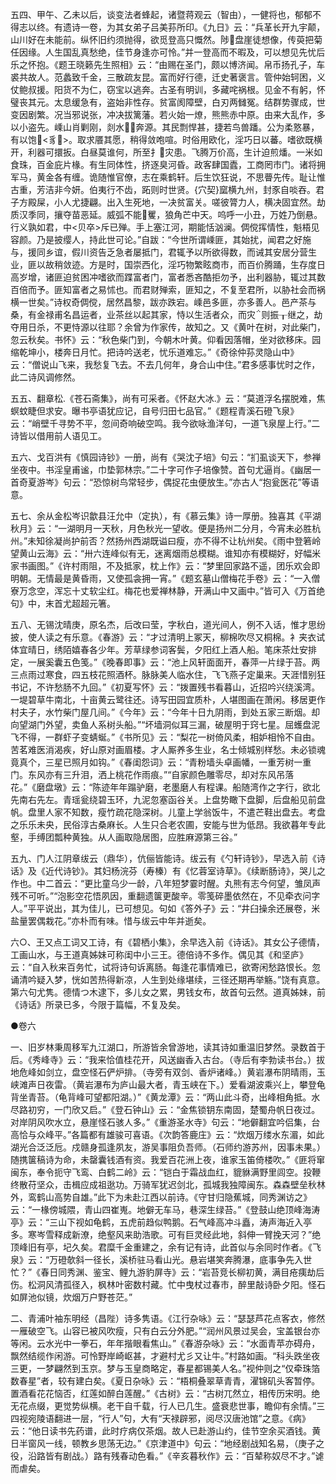 <!-- { "loadSidebar": true } -->
五四、甲午、乙未以后，谈变法者蜂起，诸暨蒋观云（智由），一健将也，郁郁不得志以终。有遗诗一卷，为其女弟子吕美荪所印。《九日》云：“兵革长开九宇颠，山川好在未能前。纵怀旧约须抛得，欲觅登高只慨然。陟盘崖徒想像，传萸把菊任因缘。人生国乱真愁绝，佳节身逢亦可怜。”并一登高而不暇及，可以想见先忧后乐之怀抱。《题王晓籁先生照相》云：“由赐在圣门，颇以博济闻。帛币扬孔子，车裘共故人。范蠡致千金，三散疏友昆。富而好行德，迁史著褒言。管仲始轲困，义仗鲍叔援。阳货不为仁，窃宝以逃奔。古圣有明训，多藏咤祸根。见金不有躬，怀璧丧其元。太息缓急有，盗始非性存。贫富阂障壁，白刃两雠冤。结群势骤成，世变因剧繁。况当邪说张，冲决拔篱藩。若火始一燎，熊熊赤中原。由来大乱作，多以小盗先。嵊山肖剿刚，剡水奔源。其民剽悍甚，捷若鸟兽蹯。公为柔憝暴，有以饱<豸>。取求餍其愿，稍得敛咆喧。时俗用欧化，淫巧日以蕃。嗜欲既横开，利器可擐扳。白昼莫谁何，所至扌灾患。飞腾万价高，生计迫煎燔。一米如食珠，百金庇片椽。有生同体性，挤逐臭河昏。政客肆国蠹，工商罔市门。诸将拥军马，黄金各有缠。诡随惟官僚，志在乘鹤轩。后生饮狂说，不思瞢先传。耻让惟古重，芳洁非今妍。伯夷行不齿，跖则时世贤。{穴契}窳横九州，封豕自啖吞。君子方殿屎，小人尤捷翩。出入生死地，一决贫富关。嗟彼膂力人，横决固宜然。劫质汉季同，攘夺苗恶延。威弧不能矍，狼角芒中天。呜呼一小丑，万姓乃倒悬。行义孰如君，中<贝卒>斥已殚。手上塞江河，期能恬汹澜。倜傥挥情性，魁梧见容颜。乃是披缨人，持此世可论。”自跋：“今世所谓嵊匪，其始扰，闻君之好施与，援同乡谊，假川资告乏急者屡抵门，君辄予以所欲得数，而诫其安居分营生业，匪以故稍敛迹。方是时，国崇西化，淫巧物繁眩商市，而百价腾踊，生存度日高岁增，诸匪迫贫困冲嗜欲而蹀富者门，富者悉吝酷拒勿予，出利器胁，辄过其数百倍而予。匪知富者之易怵也。而君财殚索，匪知之，不复至君所，以胁社会而祸横一世矣。”诗权奇倜傥，居然昌黎，跋亦跌宕。嵊邑多匪，亦多善人。邑产茶与桑，有金禄甫名昌运者，业茶丝以起其家，恃以生活者众，而灾则振┰继之，劫夺用日杀，不更恃源以往耶？余曾为作家传，故知之。又《黄叶在树，对此柴门，忽云秋矣。书怀》云：“秋色柴门到，今朝木叶黄。仰看因落帽，坐对欲移床。园缩乾坤小，楼奔日月忙。把诗吟送老，忧乐道难忘。”《奇徐仲荪灵隐山中》云：“僧说山飞来，我愁复飞去。不去几何年，身合山中住。”君多感事忧时之作，此二诗风调修然。

五五、翻章松《苍石斋集》，尚有可采者。《怀赵大冰》云：“莫道浮名摆脱难，焦螟蚊睫但求安。曝书亭语犹应记，自号归田七品官。”《题程青溪石磴飞泉》云：“峭壁千寻势不平，忽间奇响破空鸣。我今欲咏渔洋句，一道飞泉屋上行。”二诗皆以借用前人语见工。

五六、戈百洪有《慎园诗钞》一册，尚有《哭沈子培》句云：“扪虱谈天下，参禅坐夜中。书淫皇甫谧，巾垫郭林宗。”二十字可作子培像赞。首句尤逼肖。《幽居一首奇夏游岑》句云：“恐惊树鸟常轻步，偶捉花虫便放生。”亦古人“抱瓮医花”等语意。

五七、余从金松岑识歙县汪允中（定执），有《慕云集》诗一厚册。独喜其《平湖秋月》云：“一湖明月一天秋，月色秋光一望收。便是扬州二分月，今宵未必胜杭州。”未知徐凝尚护前否？然扬州西湖既谥曰瘦，亦不得不让杭州矣。《雨中登箬岭望黄山云海》云：“卅六连峰似有无，迷离烟雨总模糊。谁知亦有模糊好，好幅米家书画图。”《许村雨阻，不及抵家，枕上作》云：“梦里回家路不遥，团乐欢会即明朝。无情最是黄昏雨，又使孤衾拥一宵。”《题玄墓山僧梅花手卷》云：“一入僧寮万念空，浑忘十丈软尘红。梅花也爱禅林静，开满山中又画中。”皆可入《万首绝句》中，末首尤超超元箸。

五八、无锡沈晴庚，原名杰，后改曰莹，字秋白，道光间人，例不入话，惟才思纷披，使人读之有乐意。《春游》云：“才过清明上冢天，柳棉吹尽又桐棉。衤夹衣试体宜晴日，绣陌嬉春各少年。芳草绿参词客鬓，夕阳红上酒人船。笔床茶灶安排定，一展奚囊五色笺。”《晚春即事》云：“池上风轩面面开，春萍一片绿于苔。两三点雨过寒食，四五枝花照酒杯。脉脉美人临水住，飞飞燕子定巢来。天涯惜别狂书记，不许愁肠不九回。”《初夏写怀》云：“拨置残书看暮山，近招吟兴绕溪湾。一堤碧草牛南北，十亩黄云鹭往还。诗写田园宜质朴，人堪图画在萧闲。移居更作村夫子，水竹柴门屋几间。”《今年》云：“今年十日九阴雨，到处五家三断烟。却向望湖门外望，卖鱼人系树头船。”“坏墙洞似耳三漏，破屋明于窍七星。屈蠖盘泥飞不得，一群虾子变蜻蜒。”《书所见》云：“梨花一树倚风柔，相妒相怜不自由。苦茗难医消渴疾，好山原对画眉楼。才人厮养多生业，名士倾城别样愁。未必锁魂竟真个，三星已照月如钩。”《春闺怨词》云：“青粉墙头卓画幡，一重芳树一重门。东风亦有三升泪，洒上桃花作雨痕。”“自家颜色雕零尽，却对东风吊落花。”《磨盘墩》云：“陈迹年年蹋驴磨，老墨磨人有程课。船随湾作之字行，欲北先南右先左。青瑶瓮绕碧玉环，九泥忽塞函谷关。上盘势瞰下盘脚，后盘船见前盘帆。盘里人家不知数，瘦竹疏花隐深树。儿童上学翁饭牛，不遣芒鞋出盘去。考盘之乐乐未央，民俗淳古桑麻长。人生只合老农圃，安能与世为低昂。我欲暮年专此壑，手缚团瓢种黄独。从人画取隐居图，应胜麻源第三谷。”

五九、门人江阴章绂云（鼎华），伉俪皆能诗。绂云有《勺轩诗钞》，早选入前《诗话》及《近代诗钞》。其妇杨浣芬（寿榛）有《忆蓉室诗草》。《续断肠诗》，哭儿之作也。中二首云：“更比童乌少一龄，八年短梦霎时醒。丸熊有志今何望，雏凤声残不可听。”“泡影空花悟夙因，重翻遗箧更酸辛。零笺碎墨依然在，不见牵衣问字人。”平平说出，其为佳儿，已可想见。句如《答外子》云：“井臼操余还展卷，米盐量罢偶栽花。”亦朴而有味。惜与绂云中年并逝矣。

六○、王又点工词又工诗，有《碧栖小集》，余早选入前《诗话》。其女公子德情，工画山水，与王道真姊妹可称闺中小三王。德倍诗不多作。偶见其《和坚庐》云：“自入秋来百务忙，试将诗句诉离肠。每逢花事情难已，欲寄闲愁路恨长。忽诵清吟疑入梦，恍如苦热得新凉，人生到处缘堪续，三径还期再举觞。”饶有真意。第六句尤隽。德情つ木逮下，多儿女之累，男钱女布，故首句云然。道真姊妹，前《诗话》所录已多，今限于篇幅，不复及矣。



●卷六

一、旧岁林秉周移军九江湖口，所游皆余曾游地，读其诗如重温旧梦然。录数首于后。《秀峰寺》云：“我来恰值桂花开，风送幽香入古台。（寺后有李勃读书台。）拔地危峰如剑立，盘空怪石俨炉排。（寺旁有双剑、香炉诸峰。）黄岩瀑布阴晴雨，玉峡滩声日夜雷。（黄岩瀑布为庐山最大者，青玉峡在下。）爱看湖波乘兴上，攀登龟背坐青苔。（龟背峰可望都阳湖。）”《黄龙潭》云：“两山此斗奇，出峰相角抵。水尽路初穷，一门欣又启。”《登石钟山》云：“金焦锁钥东南固，楚蜀舟帆日夜过。对岸阴风吹水立，悬崖怪石骇人多。”《重游圣水寺》句云：“地僻翻宜吟侣集，台高恰与众峰平。”各篇都有雄骏可喜语。《次韵答鹿庄》云：“炊烟万缕水东湄，如此湖光合泛泛卮。戍赣身孤逢夙友，游吴事阻负吾师。（石师约游苏州，因事未果。）随携箧稿诗为命，未罄囊钱酒有资。我爱百花洲上夜，谁家玉笛倚楼吹。”《匪将窜闽东，奉令扼守飞鸾、白鹤二岭》云：“铠白于霜战血红，貔貅满野里闾空。投鞭终散苻坚众，击楫应成祖逖功。万骑军犹迟剑北，孤城我独障闽东。森森壁垒秋林外，鸾鹤山高势自雄。”此下为未赴江西以前诗。《守甘归隐蕉城，同秀渊访之》云：“一椽傍城隈，青山四崔嵬。地僻无车马，巷深生绿苔。”《登鼓山绝顶峰海涛亭》云：“三山下视如龟鹤，五虎前趋似鸭鹅。石气峰高冲斗矗，涛声海近入亭多。寒岑雪释成新潦，绝壑风来助浩歌。可有巨灵经此地，斜伸一臂挽天河？”绝顶峰旧有亭，圮久矣。君糜千金重建之，余有记有诗，此首似与余同时作者。《飞泉》云：“万磴欹斜一径长，溪桥驻马看山光。悬岩堪笑奔腾瀑，底事争先入世忙？”《春日同秀渊、鉴宝、鲤九游豹屏寺》云：“岩苔竞长柳初黄，满目疮痍劫后伤。松洞风清孤径入，枫林叶密数村藏。忙中曳杖过春市，醉里敲诗卧夕阳。怪石如屏池似镜，炊烟万户野苍茫。”

二、青浦叶袖东明经（昌陛）诗多隽语。《江行杂咏》云：“瑟瑟芦花点客衣，修然一雁破空飞。山容已被风吹瘦，只有白云分外肥。”“润州风景过吴会，宝盖银台亦等闲。云水光中一拳石，年年揩眼看焦山。”《春游杂咏》云：“水面青苹亦碍舟，飘然结缆作闲游。可怜野岸崎岖甚，才避村尤彡又让牛。”村路如画。“科头跌坐夜三更，一梦翩然到玉京。梦与玉皇商略定，春星都锡美人名。”视仲则之“仅牵珠箔数春星”者，较有建白矣。《夏日杂咏》云：“梧桐叠翠草青青，濯锦矶头客暂停。置酒看花花恼否，红莲如醉白莲醒。”《古树》云：“古树兀然立，相传历宋明。绝无花点缀，更觉势纵横。老干自千载，行人已几生。盛衰悲世事，瞻仰有余情。”三四视宛陵语翻进一层，“行人”句，大有“天禄辟邪，阅尽汉唐池馆”之意。《病》云：“他日读书先药谱，此时疗病仅茶烟。故人已赴游山约，佳节空余买酒钱。黄日半窗风一线，顿教乡思荡无边。”《京津道中》句云：“地经剧战知名易，（庚子之役，沿路皆有剧战。）路有残春动色看。”《辛亥暮秋作》云：“百辇称奴尽不才。”谑而虐矣。

